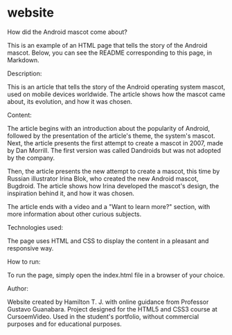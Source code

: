 # website

How did the Android mascot come about?

This is an example of an HTML page that tells the story of the Android mascot. Below, you can see the README corresponding to this page, in Markdown.

Description:

This is an article that tells the story of the Android operating system mascot, used on mobile devices worldwide. The article shows how the mascot came about, its evolution, and how it was chosen.

Content:

The article begins with an introduction about the popularity of Android, followed by the presentation of the article's theme, the system's mascot. Next, the article presents the first attempt to create a mascot in 2007, made by Dan Morrill. The first version was called Dandroids but was not adopted by the company.

Then, the article presents the new attempt to create a mascot, this time by Russian illustrator Irina Blok, who created the new Android mascot, Bugdroid. The article shows how Irina developed the mascot's design, the inspiration behind it, and how it was chosen.

The article ends with a video and a "Want to learn more?" section, with more information about other curious subjects.

Technologies used:

The page uses HTML and CSS to display the content in a pleasant and responsive way.

How to run:

To run the page, simply open the index.html file in a browser of your choice.

Author:

Website created by Hamilton T. J. with online guidance from Professor Gustavo Guanabara.
Project designed for the HTML5 and CSS3 course at CursoemVideo.
Used in the student's portfolio, without commercial purposes and for educational purposes.